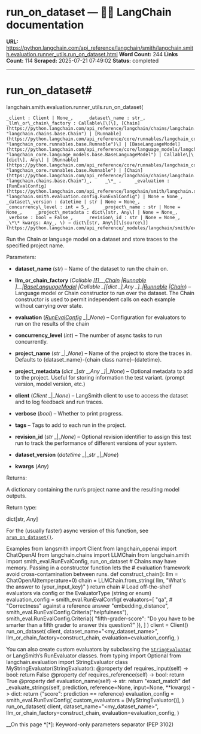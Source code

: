 # run_on_dataset — 🦜🔗 LangChain  documentation

**URL:** https://python.langchain.com/api_reference/langchain/smith/langchain.smith.evaluation.runner_utils.run_on_dataset.html
**Word Count:** 244
**Links Count:** 114
**Scraped:** 2025-07-21 07:49:02
**Status:** completed

---

# run\_on\_dataset\#

langchain.smith.evaluation.runner\_utils.run\_on\_dataset\(

    _client : Client | None_,     _dataset\_name : str_,     _llm\_or\_chain\_factory : Callable\[\[\], [Chain](https://python.langchain.com/api_reference/langchain/chains/langchain.chains.base.Chain.html#langchain.chains.base.Chain "langchain.chains.base.Chain") | [Runnable](https://python.langchain.com/api_reference/core/runnables/langchain_core.runnables.base.Runnable.html#langchain_core.runnables.base.Runnable "langchain_core.runnables.base.Runnable")\] | [BaseLanguageModel](https://python.langchain.com/api_reference/core/language_models/langchain_core.language_models.base.BaseLanguageModel.html#langchain_core.language_models.base.BaseLanguageModel "langchain_core.language_models.base.BaseLanguageModel") | Callable\[\[dict\], Any\] | [Runnable](https://python.langchain.com/api_reference/core/runnables/langchain_core.runnables.base.Runnable.html#langchain_core.runnables.base.Runnable "langchain_core.runnables.base.Runnable") | [Chain](https://python.langchain.com/api_reference/langchain/chains/langchain.chains.base.Chain.html#langchain.chains.base.Chain "langchain.chains.base.Chain")_,     _\*_ ,     _evaluation : [RunEvalConfig](https://python.langchain.com/api_reference/langchain/smith/langchain.smith.evaluation.config.RunEvalConfig.html#langchain.smith.evaluation.config.RunEvalConfig "langchain.smith.evaluation.config.RunEvalConfig") | None = None_,     _dataset\_version : datetime | str | None = None_,     _concurrency\_level : int = 5_,     _project\_name : str | None = None_,     _project\_metadata : dict\[str, Any\] | None = None_,     _verbose : bool = False_,     _revision\_id : str | None = None_,     _\*\* kwargs: Any_, \) → dict\[str, Any\][\[source\]](https://python.langchain.com/api_reference/_modules/langchain/smith/evaluation/runner_utils.html#run_on_dataset)\#     

Run the Chain or language model on a dataset and store traces to the specified project name.

Parameters:     

  * **dataset\_name** \(_str_\) – Name of the dataset to run the chain on.

  * **llm\_or\_chain\_factory** \(_Callable_ _\[__\[__\]__,_[_Chain_](https://python.langchain.com/api_reference/langchain/chains/langchain.chains.base.Chain.html#langchain.chains.base.Chain "langchain.chains.base.Chain") _|_[_Runnable_](https://python.langchain.com/api_reference/core/runnables/langchain_core.runnables.base.Runnable.html#langchain_core.runnables.base.Runnable "langchain_core.runnables.base.Runnable") _\]__|_[_BaseLanguageModel_](https://python.langchain.com/api_reference/core/language_models/langchain_core.language_models.base.BaseLanguageModel.html#langchain_core.language_models.base.BaseLanguageModel "langchain_core.language_models.base.BaseLanguageModel") _|__Callable_ _\[__\[__dict_ _\]__,__Any_ _\]__|_[_Runnable_](https://python.langchain.com/api_reference/core/runnables/langchain_core.runnables.base.Runnable.html#langchain_core.runnables.base.Runnable "langchain_core.runnables.base.Runnable") _|_[_Chain_](https://python.langchain.com/api_reference/langchain/chains/langchain.chains.base.Chain.html#langchain.chains.base.Chain "langchain.chains.base.Chain")\) – Language model or Chain constructor to run over the dataset. The Chain constructor is used to permit independent calls on each example without carrying over state.

  * **evaluation** \([_RunEvalConfig_](https://python.langchain.com/api_reference/langchain/smith/langchain.smith.evaluation.config.RunEvalConfig.html#langchain.smith.evaluation.config.RunEvalConfig "langchain.smith.evaluation.config.RunEvalConfig") _|__None_\) – Configuration for evaluators to run on the results of the chain

  * **concurrency\_level** \(_int_\) – The number of async tasks to run concurrently.

  * **project\_name** \(_str_ _|__None_\) – Name of the project to store the traces in. Defaults to \{dataset\_name\}-\{chain class name\}-\{datetime\}.

  * **project\_metadata** \(_dict_ _\[__str_ _,__Any_ _\]__|__None_\) – Optional metadata to add to the project. Useful for storing information the test variant. \(prompt version, model version, etc.\)

  * **client** \(_Client_ _|__None_\) – LangSmith client to use to access the dataset and to log feedback and run traces.

  * **verbose** \(_bool_\) – Whether to print progress.

  * **tags** – Tags to add to each run in the project.

  * **revision\_id** \(_str_ _|__None_\) – Optional revision identifier to assign this test run to track the performance of different versions of your system.

  * **dataset\_version** \(_datetime_ _|__str_ _|__None_\)

  * **kwargs** \(_Any_\)

Returns:     

A dictionary containing the run’s project name and the resulting model outputs.

Return type:     

dict\[str, _Any_\]

For the \(usually faster\) async version of this function, see [`arun_on_dataset()`](https://python.langchain.com/api_reference/langchain/smith/langchain.smith.evaluation.runner_utils.arun_on_dataset.html#langchain.smith.evaluation.runner_utils.arun_on_dataset "langchain.smith.evaluation.runner_utils.arun_on_dataset").

Examples               from langsmith import Client     from langchain_openai import ChatOpenAI     from langchain.chains import LLMChain     from langchain.smith import smith_eval.RunEvalConfig, run_on_dataset          # Chains may have memory. Passing in a constructor function lets the     # evaluation framework avoid cross-contamination between runs.     def construct_chain():         llm = ChatOpenAI(temperature=0)         chain = LLMChain.from_string(             llm,             "What's the answer to {your_input_key}"         )         return chain          # Load off-the-shelf evaluators via config or the EvaluatorType (string or enum)     evaluation_config = smith_eval.RunEvalConfig(         evaluators=[             "qa",  # "Correctness" against a reference answer             "embedding_distance",             smith_eval.RunEvalConfig.Criteria("helpfulness"),             smith_eval.RunEvalConfig.Criteria({                 "fifth-grader-score": "Do you have to be smarter than a fifth grader to answer this question?"             }),         ]     )          client = Client()     run_on_dataset(         client,         dataset_name="<my_dataset_name>",         llm_or_chain_factory=construct_chain,         evaluation=evaluation_config,     )     

You can also create custom evaluators by subclassing the [`StringEvaluator`](https://python.langchain.com/api_reference/langchain/evaluation/langchain.evaluation.schema.StringEvaluator.html#langchain.evaluation.schema.StringEvaluator "langchain.evaluation.schema.StringEvaluator") or LangSmith’s RunEvaluator classes.               from typing import Optional     from langchain.evaluation import StringEvaluator          class MyStringEvaluator(StringEvaluator):              @property         def requires_input(self) -> bool:             return False              @property         def requires_reference(self) -> bool:             return True              @property         def evaluation_name(self) -> str:             return "exact_match"              def _evaluate_strings(self, prediction, reference=None, input=None, **kwargs) -> dict:             return {"score": prediction == reference}          evaluation_config = smith_eval.RunEvalConfig(         custom_evaluators = [MyStringEvaluator()],     )          run_on_dataset(         client,         dataset_name="<my_dataset_name>",         llm_or_chain_factory=construct_chain,         evaluation=evaluation_config,     )     

__On this page   *[\*]: Keyword-only parameters separator (PEP 3102)